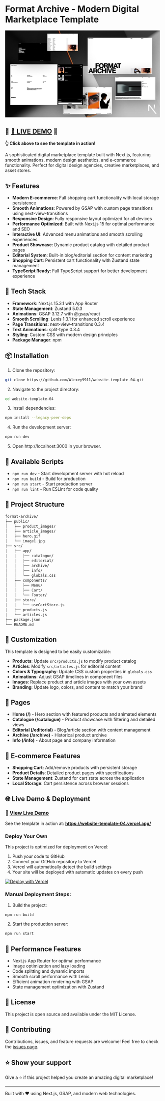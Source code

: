 # Format Archive - Modern Digital Marketplace Template

![Format Archive Template Preview](public/image1.jpg)

## 🌟 [🔗 **LIVE DEMO**](https://website-template-04.vercel.app/) 🌟

**👆 Click above to see the template in action!**

A sophisticated digital marketplace template built with Next.js, featuring smooth animations, modern design aesthetics, and e-commerce functionality. Perfect for digital design agencies, creative marketplaces, and asset stores.

## ✨ Features

- **Modern E-commerce**: Full shopping cart functionality with local storage persistence
- **Smooth Animations**: Powered by GSAP with custom page transitions using next-view-transitions
- **Responsive Design**: Fully responsive layout optimized for all devices
- **Performance Optimized**: Built with Next.js 15 for optimal performance and SEO
- **Interactive UI**: Advanced menu animations and smooth scrolling experiences
- **Product Showcase**: Dynamic product catalog with detailed product pages
- **Editorial System**: Built-in blog/editorial section for content marketing
- **Shopping Cart**: Persistent cart functionality with Zustand state management
- **TypeScript Ready**: Full TypeScript support for better development experience

## 🚀 Tech Stack

- **Framework**: Next.js 15.3.1 with App Router
- **State Management**: Zustand 5.0.3
- **Animations**: GSAP 3.12.7 with @gsap/react
- **Smooth Scrolling**: Lenis 1.3.1 for enhanced scroll experience
- **Page Transitions**: next-view-transitions 0.3.4
- **Text Animations**: split-type 0.3.4
- **Styling**: Custom CSS with modern design principles
- **Package Manager**: npm

## 📦 Installation

1. Clone the repository:
```bash
git clone https://github.com/Alexey9911/website-template-04.git
```

2. Navigate to the project directory:
```bash
cd website-template-04
```

3. Install dependencies:
```bash
npm install --legacy-peer-deps
```

4. Run the development server:
```bash
npm run dev
```

5. Open http://localhost:3000 in your browser.

## 🔧 Available Scripts

- `npm run dev` - Start development server with hot reload
- `npm run build` - Build for production
- `npm run start` - Start production server
- `npm run lint` - Run ESLint for code quality

## 📁 Project Structure

```
format-archive/
├── public/
│   ├── product_images/
│   ├── article_images/
│   ├── hero.gif
│   └── image1.jpg
├── src/
│   ├── app/
│   │   ├── catalogue/
│   │   ├── editorial/
│   │   ├── archive/
│   │   ├── info/
│   │   └── globals.css
│   ├── components/
│   │   ├── Menu/
│   │   ├── Cart/
│   │   └── Footer/
│   ├── store/
│   │   └── useCartStore.js
│   ├── products.js
│   └── articles.js
├── package.json
└── README.md
```

## 🎨 Customization

This template is designed to be easily customizable:

- **Products**: Update `src/products.js` to modify product catalog
- **Articles**: Modify `src/articles.js` for editorial content
- **Colors & Typography**: Update CSS custom properties in `globals.css`
- **Animations**: Adjust GSAP timelines in component files
- **Images**: Replace product and article images with your own assets
- **Branding**: Update logo, colors, and content to match your brand

## 📱 Pages

- **Home (/)** - Hero section with featured products and animated elements
- **Catalogue (/catalogue)** - Product showcase with filtering and detailed views
- **Editorial (/editorial)** - Blog/article section with content management
- **Archive (/archive)** - Historical product archive
- **Info (/info)** - About page and company information

## 🛒 E-commerce Features

- **Shopping Cart**: Add/remove products with persistent storage
- **Product Details**: Detailed product pages with specifications
- **State Management**: Zustand for cart state across the application
- **Local Storage**: Cart persistence across browser sessions

## 🌐 Live Demo & Deployment

### 🚀 [View Live Demo](https://website-template-04.vercel.app/)

See the template in action at: **https://website-template-04.vercel.app/**

### Deploy Your Own

This project is optimized for deployment on Vercel:

1. Push your code to GitHub
2. Connect your GitHub repository to Vercel
3. Vercel will automatically detect the build settings
4. Your site will be deployed with automatic updates on every push

[![Deploy with Vercel](https://vercel.com/button)](https://vercel.com/new/clone?repository-url=https://github.com/Alexey9911/website-template-04)

### Manual Deployment Steps:

1. Build the project:
```bash
npm run build
```

2. Start the production server:
```bash
npm run start
```

## 🎯 Performance Features

- Next.js App Router for optimal performance
- Image optimization and lazy loading
- Code splitting and dynamic imports
- Smooth scroll performance with Lenis
- Efficient animation rendering with GSAP
- State management optimization with Zustand

## 📄 License

This project is open source and available under the MIT License.

## 🤝 Contributing

Contributions, issues, and feature requests are welcome! Feel free to check the [issues page](https://github.com/Alexey9911/website-template-04/issues).

## ⭐ Show your support

Give a ⭐️ if this project helped you create an amazing digital marketplace!

---

Built with ❤️ using Next.js, GSAP, and modern web technologies.
